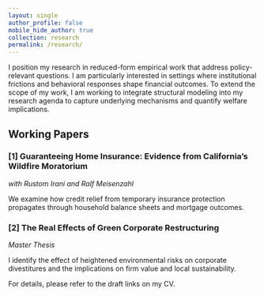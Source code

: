 ```yaml
---
layout: single
author_profile: false
mobile_hide_author: true
collection: research
permalink: /research/
---
```

I position my research in reduced-form empirical work that address policy-relevant questions. I am particularly interested in settings where institutional frictions and behavioral responses shape financial outcomes. To extend the scope of my work, I am working to integrate structural modeling into my research agenda to capture underlying mechanisms and quantify welfare implications.


## Working Papers

### [1] Guaranteeing Home Insurance: Evidence from California’s Wildfire Moratorium
*with Rustom Irani and Ralf Meisenzahl*

We examine how credit relief from temporary insurance protection propagates through household balance sheets and mortgage outcomes.

### [2] The Real Effects of Green Corporate Restructuring
*Master Thesis*

I identify the effect of heightened environmental risks on corporate divestitures and the implications on firm value and local sustainability.

For details, please refer to the draft links on my CV.
